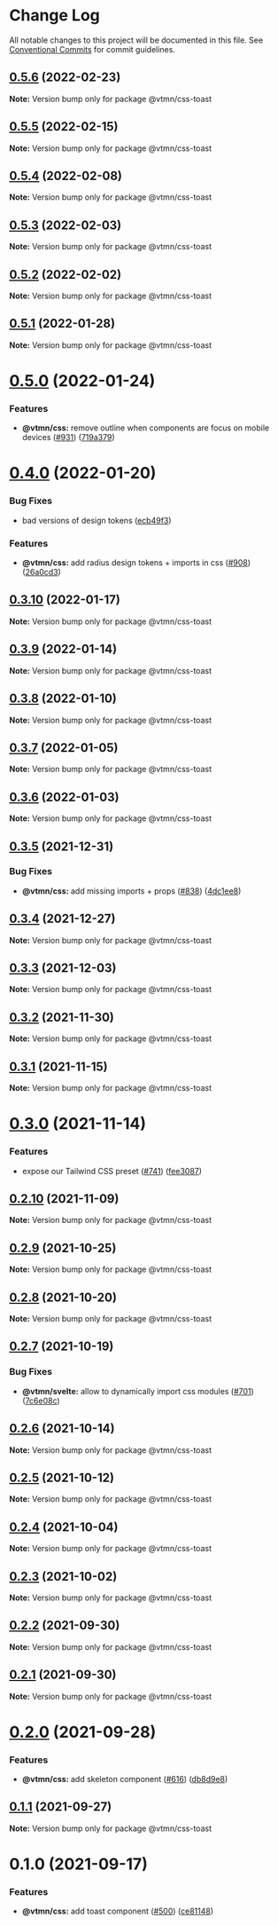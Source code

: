 # Change Log

All notable changes to this project will be documented in this file.
See [Conventional Commits](https://conventionalcommits.org) for commit guidelines.

## [0.5.6](https://github.com/Decathlon/vitamin-web/compare/@vtmn/css-toast@0.5.5...@vtmn/css-toast@0.5.6) (2022-02-23)

**Note:** Version bump only for package @vtmn/css-toast





## [0.5.5](https://github.com/Decathlon/vitamin-web/compare/@vtmn/css-toast@0.5.4...@vtmn/css-toast@0.5.5) (2022-02-15)

**Note:** Version bump only for package @vtmn/css-toast





## [0.5.4](https://github.com/Decathlon/vitamin-web/compare/@vtmn/css-toast@0.5.3...@vtmn/css-toast@0.5.4) (2022-02-08)

**Note:** Version bump only for package @vtmn/css-toast





## [0.5.3](https://github.com/Decathlon/vitamin-web/compare/@vtmn/css-toast@0.5.2...@vtmn/css-toast@0.5.3) (2022-02-03)

**Note:** Version bump only for package @vtmn/css-toast





## [0.5.2](https://github.com/Decathlon/vitamin-web/compare/@vtmn/css-toast@0.5.1...@vtmn/css-toast@0.5.2) (2022-02-02)

**Note:** Version bump only for package @vtmn/css-toast





## [0.5.1](https://github.com/Decathlon/vitamin-web/compare/@vtmn/css-toast@0.5.0...@vtmn/css-toast@0.5.1) (2022-01-28)

**Note:** Version bump only for package @vtmn/css-toast





# [0.5.0](https://github.com/Decathlon/vitamin-web/compare/@vtmn/css-toast@0.4.0...@vtmn/css-toast@0.5.0) (2022-01-24)


### Features

* **@vtmn/css:** remove outline when components are focus on mobile devices ([#931](https://github.com/Decathlon/vitamin-web/issues/931)) ([719a379](https://github.com/Decathlon/vitamin-web/commit/719a379f5863d9c95e67795fb1ca0e4975e12a4e))





# [0.4.0](https://github.com/Decathlon/vitamin-web/compare/@vtmn/css-toast@0.3.10...@vtmn/css-toast@0.4.0) (2022-01-20)


### Bug Fixes

* bad versions of design tokens ([ecb49f3](https://github.com/Decathlon/vitamin-web/commit/ecb49f3d1e672cb3ba78c23dc64fd899ea4a08c1))


### Features

* **@vtmn/css:** add radius design tokens + imports in css ([#908](https://github.com/Decathlon/vitamin-web/issues/908)) ([26a0cd3](https://github.com/Decathlon/vitamin-web/commit/26a0cd3809792e9ea127bfaa8aa66ed3bd276990))





## [0.3.10](https://github.com/Decathlon/vitamin-web/compare/@vtmn/css-toast@0.3.9...@vtmn/css-toast@0.3.10) (2022-01-17)

**Note:** Version bump only for package @vtmn/css-toast





## [0.3.9](https://github.com/Decathlon/vitamin-web/compare/@vtmn/css-toast@0.3.8...@vtmn/css-toast@0.3.9) (2022-01-14)

**Note:** Version bump only for package @vtmn/css-toast





## [0.3.8](https://github.com/Decathlon/vitamin-web/compare/@vtmn/css-toast@0.3.7...@vtmn/css-toast@0.3.8) (2022-01-10)

**Note:** Version bump only for package @vtmn/css-toast





## [0.3.7](https://github.com/Decathlon/vitamin-web/compare/@vtmn/css-toast@0.3.6...@vtmn/css-toast@0.3.7) (2022-01-05)

**Note:** Version bump only for package @vtmn/css-toast





## [0.3.6](https://github.com/Decathlon/vitamin-web/compare/@vtmn/css-toast@0.3.5...@vtmn/css-toast@0.3.6) (2022-01-03)

**Note:** Version bump only for package @vtmn/css-toast





## [0.3.5](https://github.com/Decathlon/vitamin-web/compare/@vtmn/css-toast@0.3.4...@vtmn/css-toast@0.3.5) (2021-12-31)


### Bug Fixes

* **@vtmn/css:** add missing imports + props ([#838](https://github.com/Decathlon/vitamin-web/issues/838)) ([4dc1ee8](https://github.com/Decathlon/vitamin-web/commit/4dc1ee8f9df153bbf97a2eb06ac1d7926bf7a010))





## [0.3.4](https://github.com/Decathlon/vitamin-web/compare/@vtmn/css-toast@0.3.3...@vtmn/css-toast@0.3.4) (2021-12-27)

**Note:** Version bump only for package @vtmn/css-toast





## [0.3.3](https://github.com/Decathlon/vitamin-web/compare/@vtmn/css-toast@0.3.2...@vtmn/css-toast@0.3.3) (2021-12-03)

**Note:** Version bump only for package @vtmn/css-toast





## [0.3.2](https://github.com/Decathlon/vitamin-web/compare/@vtmn/css-toast@0.3.1...@vtmn/css-toast@0.3.2) (2021-11-30)

**Note:** Version bump only for package @vtmn/css-toast





## [0.3.1](https://github.com/Decathlon/vitamin-web/compare/@vtmn/css-toast@0.3.0...@vtmn/css-toast@0.3.1) (2021-11-15)

**Note:** Version bump only for package @vtmn/css-toast





# [0.3.0](https://github.com/Decathlon/vitamin-web/compare/@vtmn/css-toast@0.2.10...@vtmn/css-toast@0.3.0) (2021-11-14)


### Features

* expose our Tailwind CSS preset ([#741](https://github.com/Decathlon/vitamin-web/issues/741)) ([fee3087](https://github.com/Decathlon/vitamin-web/commit/fee308730bd4978fecdcfdf4bc3d8b9ef95e5739))





## [0.2.10](https://github.com/Decathlon/vitamin-web/compare/@vtmn/css-toast@0.2.9...@vtmn/css-toast@0.2.10) (2021-11-09)

**Note:** Version bump only for package @vtmn/css-toast





## [0.2.9](https://github.com/Decathlon/vitamin-web/compare/@vtmn/css-toast@0.2.8...@vtmn/css-toast@0.2.9) (2021-10-25)

**Note:** Version bump only for package @vtmn/css-toast





## [0.2.8](https://github.com/Decathlon/vitamin-web/compare/@vtmn/css-toast@0.2.7...@vtmn/css-toast@0.2.8) (2021-10-20)

**Note:** Version bump only for package @vtmn/css-toast





## [0.2.7](https://github.com/Decathlon/vitamin-web/compare/@vtmn/css-toast@0.2.6...@vtmn/css-toast@0.2.7) (2021-10-19)


### Bug Fixes

* **@vtmn/svelte:** allow to dynamically import css modules ([#701](https://github.com/Decathlon/vitamin-web/issues/701)) ([7c6e08c](https://github.com/Decathlon/vitamin-web/commit/7c6e08c4f76aa32fe92f91d7979df73796ff66e7))





## [0.2.6](https://github.com/Decathlon/vitamin-web/compare/@vtmn/css-toast@0.2.5...@vtmn/css-toast@0.2.6) (2021-10-14)

**Note:** Version bump only for package @vtmn/css-toast





## [0.2.5](https://github.com/Decathlon/vitamin-web/compare/@vtmn/css-toast@0.2.4...@vtmn/css-toast@0.2.5) (2021-10-12)

**Note:** Version bump only for package @vtmn/css-toast





## [0.2.4](https://github.com/Decathlon/vitamin-web/compare/@vtmn/css-toast@0.2.3...@vtmn/css-toast@0.2.4) (2021-10-04)

**Note:** Version bump only for package @vtmn/css-toast





## [0.2.3](https://github.com/Decathlon/vitamin-web/compare/@vtmn/css-toast@0.2.2...@vtmn/css-toast@0.2.3) (2021-10-02)

**Note:** Version bump only for package @vtmn/css-toast





## [0.2.2](https://github.com/Decathlon/vitamin-web/compare/@vtmn/css-toast@0.2.1...@vtmn/css-toast@0.2.2) (2021-09-30)

**Note:** Version bump only for package @vtmn/css-toast





## [0.2.1](https://github.com/Decathlon/vitamin-web/compare/@vtmn/css-toast@0.2.0...@vtmn/css-toast@0.2.1) (2021-09-30)

**Note:** Version bump only for package @vtmn/css-toast





# [0.2.0](https://github.com/Decathlon/vitamin-web/compare/@vtmn/css-toast@0.1.1...@vtmn/css-toast@0.2.0) (2021-09-28)


### Features

* **@vtmn/css:** add skeleton component ([#616](https://github.com/Decathlon/vitamin-web/issues/616)) ([db8d9e8](https://github.com/Decathlon/vitamin-web/commit/db8d9e80eeb56aac8b3b5584b421244eb8588537))





## [0.1.1](https://github.com/Decathlon/vitamin-web/compare/@vtmn/css-toast@0.1.0...@vtmn/css-toast@0.1.1) (2021-09-27)

**Note:** Version bump only for package @vtmn/css-toast





# 0.1.0 (2021-09-17)


### Features

* **@vtmn/css:** add toast component ([#500](https://github.com/Decathlon/vitamin-web/issues/500)) ([ce81148](https://github.com/Decathlon/vitamin-web/commit/ce811483867afda773b942ec557d925a23882f12))
